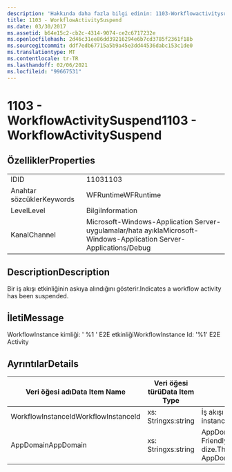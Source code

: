 ```yaml
---
description: 'Hakkında daha fazla bilgi edinin: 1103-Workflowactivitysusbekletme'
title: 1103 - WorkflowActivitySuspend
ms.date: 03/30/2017
ms.assetid: b64e15c2-cb2c-4314-9074-ce2c6717232e
ms.openlocfilehash: 2d46c31ee86dd39216294e6b7cd3785f2361f18b
ms.sourcegitcommit: ddf7edb67715a5b9a45e3dd44536dabc153c1de0
ms.translationtype: MT
ms.contentlocale: tr-TR
ms.lasthandoff: 02/06/2021
ms.locfileid: "99667531"
---
```

# <a name="1103---workflowactivitysuspend"></a><span data-ttu-id="cde32-103">1103 - WorkflowActivitySuspend</span><span class="sxs-lookup"><span data-stu-id="cde32-103">1103 - WorkflowActivitySuspend</span></span>

## <a name="properties"></a><span data-ttu-id="cde32-104">Özellikler</span><span class="sxs-lookup"><span data-stu-id="cde32-104">Properties</span></span>  
  
|||  
|-|-|  
|<span data-ttu-id="cde32-105">ID</span><span class="sxs-lookup"><span data-stu-id="cde32-105">ID</span></span>|<span data-ttu-id="cde32-106">1103</span><span class="sxs-lookup"><span data-stu-id="cde32-106">1103</span></span>|  
|<span data-ttu-id="cde32-107">Anahtar sözcükler</span><span class="sxs-lookup"><span data-stu-id="cde32-107">Keywords</span></span>|<span data-ttu-id="cde32-108">WFRuntime</span><span class="sxs-lookup"><span data-stu-id="cde32-108">WFRuntime</span></span>|  
|<span data-ttu-id="cde32-109">Level</span><span class="sxs-lookup"><span data-stu-id="cde32-109">Level</span></span>|<span data-ttu-id="cde32-110">Bilgi</span><span class="sxs-lookup"><span data-stu-id="cde32-110">Information</span></span>|  
|<span data-ttu-id="cde32-111">Kanal</span><span class="sxs-lookup"><span data-stu-id="cde32-111">Channel</span></span>|<span data-ttu-id="cde32-112">Microsoft-Windows-Application Server-uygulamalar/hata ayıkla</span><span class="sxs-lookup"><span data-stu-id="cde32-112">Microsoft-Windows-Application Server-Applications/Debug</span></span>|  
  
## <a name="description"></a><span data-ttu-id="cde32-113">Description</span><span class="sxs-lookup"><span data-stu-id="cde32-113">Description</span></span>  

 <span data-ttu-id="cde32-114">Bir iş akışı etkinliğinin askıya alındığını gösterir.</span><span class="sxs-lookup"><span data-stu-id="cde32-114">Indicates a workflow activity has been suspended.</span></span>  
  
## <a name="message"></a><span data-ttu-id="cde32-115">İleti</span><span class="sxs-lookup"><span data-stu-id="cde32-115">Message</span></span>  

 <span data-ttu-id="cde32-116">WorkflowInstance kimliği: ' %1 ' E2E etkinliği</span><span class="sxs-lookup"><span data-stu-id="cde32-116">WorkflowInstance Id: '%1' E2E Activity</span></span>  
  
## <a name="details"></a><span data-ttu-id="cde32-117">Ayrıntılar</span><span class="sxs-lookup"><span data-stu-id="cde32-117">Details</span></span>  
  
|<span data-ttu-id="cde32-118">Veri öğesi adı</span><span class="sxs-lookup"><span data-stu-id="cde32-118">Data Item Name</span></span>|<span data-ttu-id="cde32-119">Veri öğesi türü</span><span class="sxs-lookup"><span data-stu-id="cde32-119">Data Item Type</span></span>|<span data-ttu-id="cde32-120">Description</span><span class="sxs-lookup"><span data-stu-id="cde32-120">Description</span></span>|  
|--------------------|--------------------|-----------------|  
|<span data-ttu-id="cde32-121">WorkflowInstanceId</span><span class="sxs-lookup"><span data-stu-id="cde32-121">WorkflowInstanceId</span></span>|<span data-ttu-id="cde32-122">xs: String</span><span class="sxs-lookup"><span data-stu-id="cde32-122">xs:string</span></span>|<span data-ttu-id="cde32-123">İş akışı örnek kimliği.</span><span class="sxs-lookup"><span data-stu-id="cde32-123">The workflow instance id.</span></span>|  
|<span data-ttu-id="cde32-124">AppDomain</span><span class="sxs-lookup"><span data-stu-id="cde32-124">AppDomain</span></span>|<span data-ttu-id="cde32-125">xs: String</span><span class="sxs-lookup"><span data-stu-id="cde32-125">xs:string</span></span>|<span data-ttu-id="cde32-126">AppDomain. CurrentDomain. FriendlyName tarafından döndürülen dize.</span><span class="sxs-lookup"><span data-stu-id="cde32-126">The string returned by AppDomain.CurrentDomain.FriendlyName.</span></span>|
